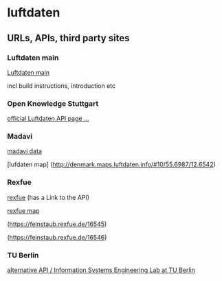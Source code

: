 # luftdaten

## URLs, APIs, third party sites

### Luftdaten main

[Luftdaten main](https://luftdaten.info)

incl build instructions, introduction etc

### Open Knowledge Stuttgart

[official Luftdaten API page … ](https://github.com/opendata-stuttgart/meta/wiki/APIs)

### Madavi

[madavi data](http://www.madavi.de/sensor/graph.php)

[lufdaten map] (http://denmark.maps.luftdaten.info/#10/55.6987/12.6542)

### Rexfue

[rexfue](https://www.rexfue.de/)
 (has a Link to the API)

[rexfue map](https://feinstaub.rexfue.de/)

(https://feinstaub.rexfue.de/16545)

(https://feinstaub.rexfue.de/16546)

### TU Berlin

[alternative API / Information Systems Engineering Lab at TU Berlin](https://www.opensense.network/beta/apidocs/)
